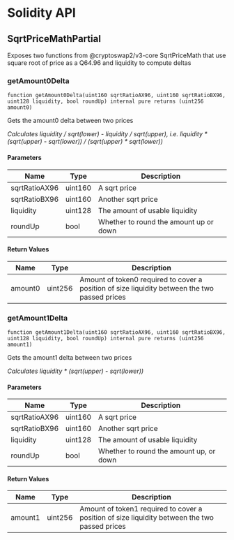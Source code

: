 # Solidity API

## SqrtPriceMathPartial

Exposes two functions from @cryptoswap2/v3-core SqrtPriceMath
that use square root of price as a Q64.96 and liquidity to compute deltas

### getAmount0Delta

```solidity
function getAmount0Delta(uint160 sqrtRatioAX96, uint160 sqrtRatioBX96, uint128 liquidity, bool roundUp) internal pure returns (uint256 amount0)
```

Gets the amount0 delta between two prices

_Calculates liquidity / sqrt(lower) - liquidity / sqrt(upper),
i.e. liquidity * (sqrt(upper) - sqrt(lower)) / (sqrt(upper) * sqrt(lower))_

#### Parameters

| Name | Type | Description |
| ---- | ---- | ----------- |
| sqrtRatioAX96 | uint160 | A sqrt price |
| sqrtRatioBX96 | uint160 | Another sqrt price |
| liquidity | uint128 | The amount of usable liquidity |
| roundUp | bool | Whether to round the amount up or down |

#### Return Values

| Name | Type | Description |
| ---- | ---- | ----------- |
| amount0 | uint256 | Amount of token0 required to cover a position of size liquidity between the two passed prices |

### getAmount1Delta

```solidity
function getAmount1Delta(uint160 sqrtRatioAX96, uint160 sqrtRatioBX96, uint128 liquidity, bool roundUp) internal pure returns (uint256 amount1)
```

Gets the amount1 delta between two prices

_Calculates liquidity * (sqrt(upper) - sqrt(lower))_

#### Parameters

| Name | Type | Description |
| ---- | ---- | ----------- |
| sqrtRatioAX96 | uint160 | A sqrt price |
| sqrtRatioBX96 | uint160 | Another sqrt price |
| liquidity | uint128 | The amount of usable liquidity |
| roundUp | bool | Whether to round the amount up, or down |

#### Return Values

| Name | Type | Description |
| ---- | ---- | ----------- |
| amount1 | uint256 | Amount of token1 required to cover a position of size liquidity between the two passed prices |

